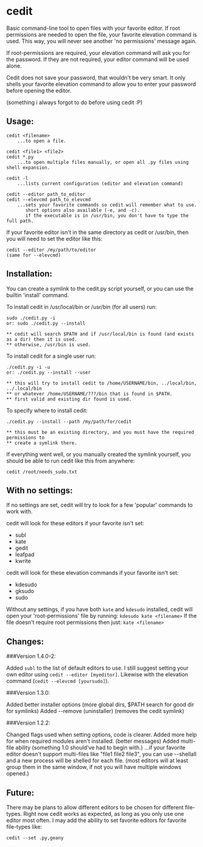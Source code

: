 cedit
=====

Basic command-line tool to open files with your favorite editor.
If root permissions are needed to open the file, your favorite elevation command
is used. This way, you will never see another 'no permissions' message again.

If root-permissions are required, your elevation command will ask you for the
password. If they are not required, your editor command will be used alone.

Cedit does not save your password, that wouldn't be very smart.
It only shells your favorite elevation command to allow you to enter your password
before opening the editor.

(something i always forgot to do before using cedit :P)


Usage:
------

	cedit <filename>
		...to open a file.

    cedit <file1> <file2>
    cedit *.py
        ...to open multiple files manually, or open all .py files using shell expansion.

	cedit -l
		...lists current configuration (editor and elevation command)

	cedit --editor path_to_editor
	cedit --elevcmd path_to_elevcmd
		...sets your favorite commands so cedit will remember what to use.
           short options also available (-e, and -c).
           if the executable is in /usr/bin, you don't have to type the full path.


If your favorite editor isn't in the same directory as cedit or /usr/bin, then
you will need to set the editor like this:

	cedit --editor /my/path/to/editor
	(same for --elevcmd)


Installation:
-------------

You can create a symlink to the cedit.py script yourself, or you can use the builtin 'install' command.

To install cedit in /usr/local/bin or /usr/bin (for all users) run:

    sudo ./cedit.py -i
    or: sudo ./cedit.py --install

    ** cedit will search $PATH and if /usr/local/bin is found (and exists as a dir) then it is used.
    ** otherwise, /usr/bin is used.


To install cedit for a single user run:

    ./cedit.py -i -u
    or: ./cedit.py --install --user

    ** this will try to install cedit to /home/USERNAME/bin, ../local/bin, ../.local/bin
    ** or whatever /home/USERNAME/???/bin that is found in $PATH.
    ** first valid and existing dir found is used.


To specify where to install cedit:

    ./cedit.py --install --path /my/path/for/cedit

    ** this must be an existing directory, and you must have the required permissions to
    ** create a symlink there.


If everything went well, or you manually created the symlink yourself, you should be able to run
cedit like this from anywhere:

    cedit /root/needs_sudo.txt


With no settings:
-----------------

If no settings are set, cedit will try to look for a few 'popular' commands to
work with.

cedit will look for these editors if your favorite isn't set:

* subl
* kate
* gedit
* leafpad
* kwrite

cedit will look for these elevation commands if your favorite isn't set:

* kdesudo
* gksudo
* sudo

Without any settings, if you have both `kate` and `kdesudo` installed, cedit will
open your 'root-permissions' file by running: `kdesudo kate <filename>`
If the file doesn't require root permissions then just: `kate <filename>`


Changes:
--------

###Version 1.4.0-2:

Added `subl` to the list of default editors to use. I still suggest setting
your own editor using `cedit --editor [myeditor]`. Likewise with the
elevation command (`cedit --elevcmd [yoursudo]`).

###Version 1.3.0:

Added better installer options (more global dirs, $PATH search for good dir for symlinks)
Added --remove (uninstaller) (removes the cedit symlink)

###Version 1.2.2:

Changed flags used when setting options, code is clearer.
Added more help for when required modules aren't installed. (better messages)
Added multi-file ability (something 1.0 should've had to begin with.)
...if your favorite editor doesn't support multi-files like "file1 file2 file3",
you can use --shellall and a new process will be shelled for each file.
(most editors will at least group them in the same window, if not you will
have multiple windows opened.)


Future:
-------

There may be plans to allow different editors to be chosen for different file-types.
Right now cedit works as expected, as long as you only use one editor most often.
I may add the ability to set favorite editors for favorite file-types like:

	cedit --set .py,geany



